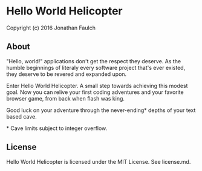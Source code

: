 Hello World Helicopter
======================

Copyright (c) 2016 Jonathan Faulch

About
-----

"Hello, world!" applications don't get the respect they deserve.  As the humble
beginnings of literaly every software project that's ever existed, they deserve
to be revered and expanded upon.

Enter Hello World Helicopter.  A small step towards achieving this modest goal.
Now you can relive your first coding adventures and your favorite browser game,
from back when flash was king.

Good luck on your adventure through the never-ending\* depths of your text based
cave.

\* Cave limits subject to integer overflow.

License
-------

Hello World Helicopter is licensed under the MIT License.  See license.md.